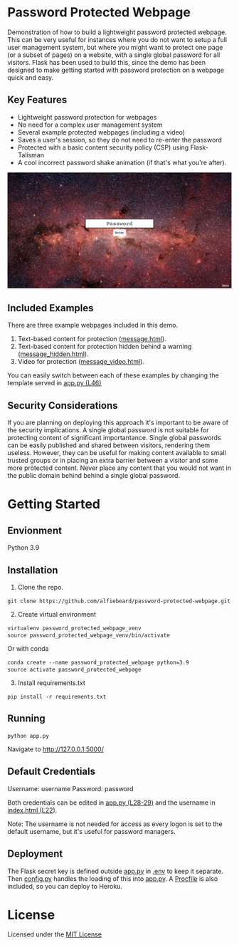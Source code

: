 # Password Protected Webpage
Demonstration of how to build a lightweight password protected webpage. This can be very useful for instances where you do not want to setup a full user management system, but where you might want to protect one page (or a subset of pages) on a website, with a single global password for all visitors. Flask has been used to build this, since the demo has been designed to make getting started with password protection on a webpage quick and easy.

## Key Features
* Lightweight password protection for webpages
* No need for a complex user management system
* Several example protected webpages (including a video)
* Saves a user's session, so they do not need to re-enter the password
* Protected with a basic content security policy (CSP) using Flask-Talisman
* A cool incorrect password shake animation (if that's what you're after).

![Screenshot of password protected webpage](main_page.jpg?raw=true "Password Protected Webpage")

## Included Examples
There are three example webpages included in this demo.
1. Text-based content for protection ([message.html](templates/message.html)).
2. Text-based content for protection hidden behind a warning ([message_hidden.html](templates/message_hidden.html)).
3. Video for protection ([message_video.html](templates/message_video.html)).

You can easily switch between each of these examples by changing the template served in [app.py (L46)](app.py#L46)

## Security Considerations
If you are planning on deploying this approach it's important to be aware of the security implications. A single global password is not suitable for protecting content of significant importantance. Single global passwords can be easily published and shared between visitors, rendering them useless. However, they can be useful for making content available to small trusted groups or in placing an extra barrier between a visitor and some more protected content. Never place any content that you would not want in the public domain behind behind a single global password.

# Getting Started

## Envionment
Python 3.9

## Installation
1. Clone the repo.
```
git clone https://github.com/alfiebeard/password-protected-webpage.git
```
2. Create virtual environment
```
virtualenv password_protected_webpage_venv
source password_protected_webpage_venv/bin/activate
```
Or with conda
```
conda create --name password_protected_webpage python=3.9
source activate password_protected_webpage
```
3. Install requirements.txt
```
pip install -r requirements.txt
```

## Running
```
python app.py
```
Navigate to http://127.0.0.1:5000/

## Default Credentials
Username: username
Password: password

Both credentials can be edited in [app.py (L28-29)](app.py#L28-L29) and the username in [index.html (L22)](index.html#L22).

Note: The username is not needed for access as every logon is set to the default username, but it's useful for password managers.

## Deployment
The Flask secret key is defined outside [app.py](app.py) in [.env](.env) to keep it separate. Then [config.py](config.py) handles the loading of this into [app.py](app.py). A [Procfile](Procfile) is also included, so you can deploy to Heroku.

# License
Licensed under the [MIT License](LICENSE.md)